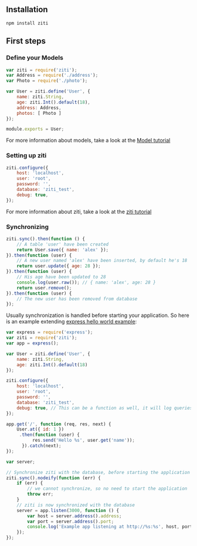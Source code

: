 ## Installation

```
npm install ziti
```

## First steps

### Define your Models

```javascript
var ziti = require('ziti');
var Address = require('./address');
var Photo = require('./photo');

var User = ziti.define('User', {
    name: ziti.String,
    age: ziti.Int().default(18),
    address: Address,
    photos: [ Photo ]
});

module.exports = User;
```

For more information about models, take a look at the [Model tutorial](/tutorial/model/)

### Setting up ziti

```javascript
ziti.configure({
    host: 'localhost',
    user: 'root',
    password: '',
    database: 'ziti_test',
    debug: true,
});
```
For more information about ziti, take a look at the [ziti tutorial](/tutorial/ziti/)

### Synchronizing

```javascript
ziti.sync().then(function () {
    // A table 'user' have been created
    return User.save({ name: 'alex' });
}).then(function (user) {
    // A new user named 'alex' have been inserted, by default he's 18
    return user.update({ age: 28 });
}).then(function (user) {
    // His age have been updated to 28
    console.log(user.raw()); // { name: 'alex', age: 28 }
    return user.remove();
}).then(function (user) {
    // The new user has been removed from database
});
```

Usually synchronization is handled before starting your application.
So here is an example extending [express hello world example](http://expressjs.com/starter/hello-world.html):

```javascript
var express = require('express');
var ziti = require('ziti');
var app = express();

var User = ziti.define('User', {
    name: ziti.String,
    age: ziti.Int().default(18)
});

ziti.configure({
    host: 'localhost',
    user: 'root',
    password: '',
    database: 'ziti_test',
    debug: true, // This can be a function as well, it will log queries
});

app.get('/', function (req, res, next) {
    User.at({ id: 1 })
     .then(function (user) {
          res.send('Hello %s', user.get('name'));
      }).catch(next);
});

var server;

// Synchronize ziti with the database, before starting the application
ziti.sync().nodeify(function (err) {
    if (err) {
        // we cannot synchronize, so no need to start the application
        throw err;
    }
    // ziti is now synchronized with the database
    server = app.listen(3000, function () {
        var host = server.address().address;
        var port = server.address().port;
        console.log('Example app listening at http://%s:%s', host, port);
    });
});
```
